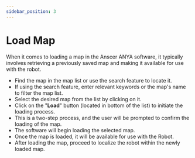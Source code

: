 ```yaml
---
sidebar_position: 3
---
```


# Load Map

When it comes to loading a map in the Anscer ANYA software, it typically involves retrieving a previously saved map and making it available for use with the robot.

- Find the map in the map list or use the search feature to locate it.
- If using the search feature, enter relevant keywords or the map's name to filter the map list.
- Select the desired map from the list by clicking on it.
- Click on the "**Load**" button (located in bottom of the list) to initiate the loading process.
- This is a two-step process, and the user will be prompted to confirm the loading of the map.
- The software will begin loading the selected map.
- Once the map is loaded, it will be available for use with the Robot.
- After loading the map, proceed to localize the robot within the newly loaded map.
